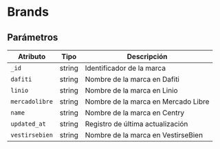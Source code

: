# Brands

## Parámetros


| Atributo              |   Tipo  |                                      Descripción                                      |
| ---------             | ------- | ------------------------------------------------------------------------------------- |
| `_id`                 | string  | Identificador de la marca                      |
| `dafiti`             	| string  | Nombre de la marca en Dafiti     |
| `linio`            	| string  | Nombre de la marca en Linio         |
| `mercadolibre`        | string  | Nombre de la marca en Mercado Libre|
| `name`         		| string  | Nombre de la marca en Centry|
| `updated_at`          | string  | Registro de última actualización |
| `vestirsebien`        | string  | Nombre de la marca en VestirseBien |


